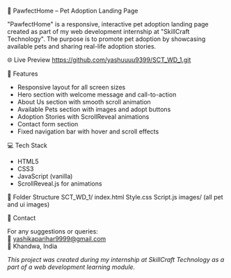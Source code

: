  🐾 PawfectHome – Pet Adoption Landing Page

"PawfectHome" is a responsive, interactive pet adoption landing page created as part of my web development internship at "SkillCraft Technology". The purpose is to promote pet adoption by showcasing available pets and sharing real-life adoption stories.

🌐 Live Preview
https://github.com/yashuuuu9399/SCT_WD_1.git

📌 Features
- Responsive layout for all screen sizes
- Hero section with welcome message and call-to-action
- About Us section with smooth scroll animation
- Available Pets section with images and adopt buttons
- Adoption Stories with ScrollReveal animations
- Contact form section
- Fixed navigation bar with hover and scroll effects

💻 Tech Stack
- HTML5
- CSS3
- JavaScript (vanilla)
- ScrollReveal.js for animations

📁 Folder Structure
SCT_WD_1/
index.html
Style.css
Script.js
images/
(all pet and ui images)

📩 Contact

For any suggestions or queries:  
📧 yashikaparihar9999@gmail.com  
📍 Khandwa, India


 *This project was created during my internship at SkillCraft Technology as a part of a web development learning module.*




